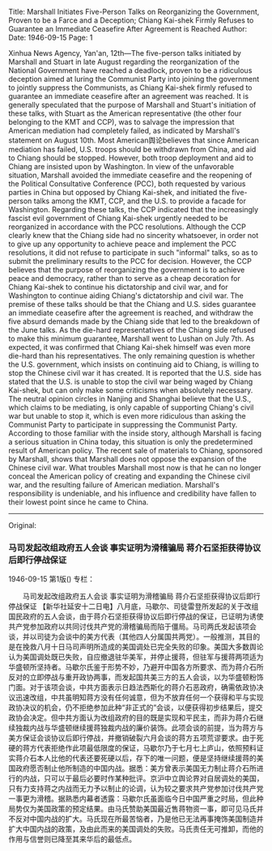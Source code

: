 Title: Marshall Initiates Five-Person Talks on Reorganizing the Government, Proven to be a Farce and a Deception; Chiang Kai-shek Firmly Refuses to Guarantee an Immediate Ceasefire After Agreement is Reached
Author:
Date: 1946-09-15
Page: 1

Xinhua News Agency, Yan'an, 12th—The five-person talks initiated by Marshall and Stuart in late August regarding the reorganization of the National Government have reached a deadlock, proven to be a ridiculous deception aimed at luring the Communist Party into joining the government to jointly suppress the Communists, as Chiang Kai-shek firmly refused to guarantee an immediate ceasefire after an agreement was reached. It is generally speculated that the purpose of Marshall and Stuart's initiation of these talks, with Stuart as the American representative (the other four belonging to the KMT and CCP), was to salvage the impression that American mediation had completely failed, as indicated by Marshall's statement on August 10th. Most American舆论believes that since American mediation has failed, U.S. troops should be withdrawn from China, and aid to Chiang should be stopped. However, both troop deployment and aid to Chiang are insisted upon by Washington. In view of the unfavorable situation, Marshall avoided the immediate ceasefire and the reopening of the Political Consultative Conference (PCC), both requested by various parties in China but opposed by Chiang Kai-shek, and initiated the five-person talks among the KMT, CCP, and the U.S. to provide a facade for Washington. Regarding these talks, the CCP indicated that the increasingly fascist evil government of Chiang Kai-shek urgently needed to be reorganized in accordance with the PCC resolutions. Although the CCP clearly knew that the Chiang side had no sincerity whatsoever, in order not to give up any opportunity to achieve peace and implement the PCC resolutions, it did not refuse to participate in such "informal" talks, so as to submit the preliminary results to the PCC for decision. However, the CCP believes that the purpose of reorganizing the government is to achieve peace and democracy, rather than to serve as a cheap decoration for Chiang Kai-shek to continue his dictatorship and civil war, and for Washington to continue aiding Chiang's dictatorship and civil war. The premise of these talks should be that the Chiang and U.S. sides guarantee an immediate ceasefire after the agreement is reached, and withdraw the five absurd demands made by the Chiang side that led to the breakdown of the June talks. As the die-hard representatives of the Chiang side refused to make this minimum guarantee, Marshall went to Lushan on July 7th. As expected, it was confirmed that Chiang Kai-shek himself was even more die-hard than his representatives. The only remaining question is whether the U.S. government, which insists on continuing aid to Chiang, is willing to stop the Chinese civil war it has created. It is reported that the U.S. side has stated that the U.S. is unable to stop the civil war being waged by Chiang Kai-shek, but can only make some criticisms when absolutely necessary. The neutral opinion circles in Nanjing and Shanghai believe that the U.S., which claims to be mediating, is only capable of supporting Chiang's civil war but unable to stop it, which is even more ridiculous than asking the Communist Party to participate in suppressing the Communist Party. According to those familiar with the inside story, although Marshall is facing a serious situation in China today, this situation is only the predetermined result of American policy. The recent sale of materials to Chiang, sponsored by Marshall, shows that Marshall does not oppose the expansion of the Chinese civil war. What troubles Marshall most now is that he can no longer conceal the American policy of creating and expanding the Chinese civil war, and the resulting failure of American mediation. Marshall's responsibility is undeniable, and his influence and credibility have fallen to their lowest point since he came to China.



<hr /> 

Original: 


### 马司发起改组政府五人会谈  事实证明为滑稽骗局  蒋介石坚拒获得协议后即行停战保证

1946-09-15
第1版()
专栏：

　　马司发起改组政府五人会谈
    事实证明为滑稽骗局
    蒋介石坚拒获得协议后即行停战保证
    【新华社延安十二日电】八月底，马歇尔、司徒雷登所发起的关于改组国民政府的五人会谈，由于蒋介石坚拒获得协议后即行停战的保证，已证明为诱使共产党参加政府以共同讨伐共产党的滑稽骗局而陷于僵局。马司两氏发起该项会谈，并以司徒为会谈中的美方代表（其他四人分属国共两党）。一般推测，其目的是在挽救八月十日马司声明所造成的美国调处已完全失败的印象。美国大多数舆论认为美国调处既已失败，自应撤退驻华美军，并停止援蒋，但驻军与援蒋两项适为华盛顿所坚持者。马歇尔氏鉴于形势不妙，乃避开中国各方所要求、而为蒋介石所反对的立即停战与重开政协两事，而发起国共美三方的五人会谈，以为华盛顿粉饰门面。对于该项会谈，中共方面表示日趋法西斯化的蒋介石恶政府，确需依政协决议迅速改组，中共虽明知蒋方没有任何诚意，但为不放弃任何一个获得和平与实现政协决议的机会，仍不拒绝参加此种“非正式的”会谈，以便获得初步结果后，提交政协会决定。但中共方面认为改组政府的目的既是实现和平民主，而非为蒋介石继续独裁内战与华盛顿继续援蒋独裁内战的廉价装饰。此项会谈的前提，当为蒋方与美方保证会谈协议后即行停战，并撤销破裂六月会谈的蒋方五项荒谬要求。由于死硬的蒋方代表拒绝作此项最低限度的保证，马歇尔乃于七月七上庐山，依照预料证实蒋介石本人比他的代表还要死硬以后，存下的唯一问题，便是坚持继续援蒋的美国政府愿否制止他所制造的中国内战。据悉：美方曾表示美国无力制止蒋介石所进行的内战，只可以于最后必要时作某种批评。京沪中立舆论界对自居调处的美国，只有力支持蒋之内战而无力予以制止的论调，认为较之要求共产党参加讨伐共产党一事更为滑稽。据熟悉内幕者透露：马歇尔氏虽面临今日中国严重之时局，但此种局势仅为美国政策的预定结果。由马氏赞助美国最近售蒋物资一事，即可见马氏并不反对中国内战的扩大。马氏现在所最苦恼者，乃是他已无法再事掩饰美国制造并扩大中国内战的政策，及由此而来的美国调处的失败。马氏责任无可推卸，而他的作用与信誉则已降至其来华后的最低点。
